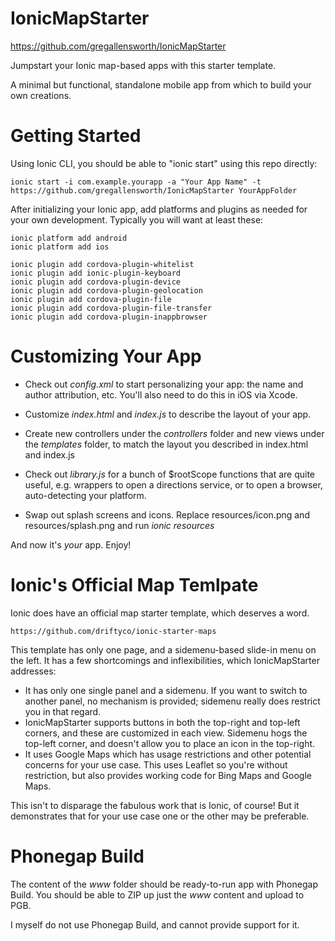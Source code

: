 # IonicMapStarter

https://github.com/gregallensworth/IonicMapStarter

Jumpstart your Ionic map-based apps with this starter template.

A minimal but functional, standalone mobile app from which to build your own creations.


# Getting Started

Using Ionic CLI, you should be able to "ionic start" using this repo directly:

```
ionic start -i com.example.yourapp -a "Your App Name" -t https://github.com/gregallensworth/IonicMapStarter YourAppFolder
```

After initializing your Ionic app, add platforms and plugins as needed for your own development. Typically you will want at least these:

```
ionic platform add android
ionic platform add ios

ionic plugin add cordova-plugin-whitelist
ionic plugin add ionic-plugin-keyboard
ionic plugin add cordova-plugin-device
ionic plugin add cordova-plugin-geolocation
ionic plugin add cordova-plugin-file
ionic plugin add cordova-plugin-file-transfer
ionic plugin add cordova-plugin-inappbrowser
```


# Customizing Your App

* Check out _config.xml_ to start personalizing your app: the name and author attribution, etc. You'll also need to do this in iOS via Xcode.

* Customize _index.html_ and _index.js_ to describe the layout of your app.

* Create new controllers under the *controllers* folder and new views under the *templates* folder, to match the layout you described in index.html and index.js

* Check out _library.js_ for a bunch of $rootScope functions that are quite useful, e.g. wrappers to open a directions service, or to open a browser, auto-detecting your platform.

* Swap out splash screens and icons. Replace resources/icon.png and resources/splash.png and run *ionic resources*

And now it's *your* app. Enjoy!


# Ionic's Official Map Temlpate

Ionic does have an official map starter template, which deserves a word.

    https://github.com/driftyco/ionic-starter-maps

This template has only one page, and a sidemenu-based slide-in menu on the left. It has a few shortcomings and inflexibilities, which IonicMapStarter addresses:
* It has only one single panel and a sidemenu. If you want to switch to another panel, no mechanism is provided; sidemenu really does restrict you in that regard.
* IonicMapStarter supports buttons in both the top-right and top-left corners, and these are customized in each view. Sidemenu hogs the top-left corner, and doesn't allow you to place an icon in the top-right.
* It uses Google Maps which has usage restrictions and other potential concerns for your use case. This uses Leaflet so you're without restriction, but also provides working code for Bing Maps and Google Maps.

This isn't to disparage the fabulous work that is Ionic, of course! But it demonstrates that for your use case one or the other may be preferable.


# Phonegap Build

The content of the _www_ folder should be ready-to-run app with Phonegap Build. You should be able to ZIP up just the _www_ content and upload to PGB.

I myself do not use Phonegap Build, and cannot provide support for it.
